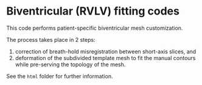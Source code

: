 # Biventricular (RVLV) fitting codes

This code performs patient-specific biventricular mesh customization. 

The process takes place in 2 steps:
1. correction of breath-hold misregistration between short-axis slices, and 
2. deformation of the subdivided template mesh to fit the manual contours while pre-serving the topology of the mesh.

See the `html` folder for further information.